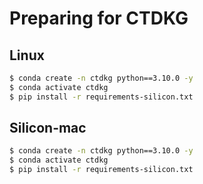 # Preparing for CTDKG


## Linux

```bash
$ conda create -n ctdkg python==3.10.0 -y
$ conda activate ctdkg
$ pip install -r requirements-silicon.txt
```

## Silicon-mac

```bash
$ conda create -n ctdkg python==3.10.0 -y
$ conda activate ctdkg
$ pip install -r requirements-silicon.txt
```
